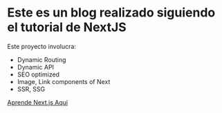 # Este es un blog realizado siguiendo el tutorial de NextJS

Este proyecto involucra:

- Dynamic Routing
- Dynamic API
- SEO optimized
- Image, Link components of Next
- SSR, SSG

[Aprende Next.js Aqui](https://nextjs.org/learn)
